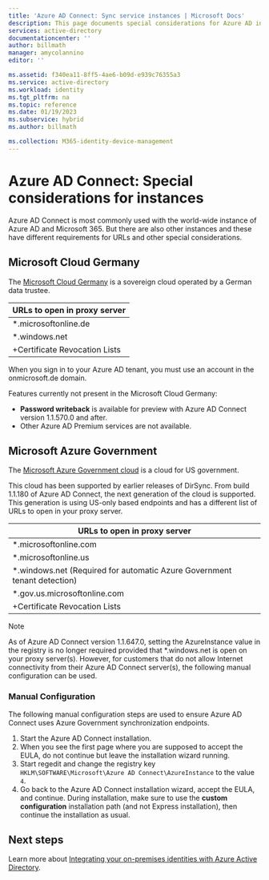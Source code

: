 ```yaml
---
title: 'Azure AD Connect: Sync service instances | Microsoft Docs'
description: This page documents special considerations for Azure AD instances.
services: active-directory
documentationcenter: ''
author: billmath
manager: amycolannino
editor: ''

ms.assetid: f340ea11-8ff5-4ae6-b09d-e939c76355a3
ms.service: active-directory
ms.workload: identity
ms.tgt_pltfrm: na
ms.topic: reference
ms.date: 01/19/2023
ms.subservice: hybrid
ms.author: billmath

ms.collection: M365-identity-device-management
---
```

# Azure AD Connect: Special considerations for instances
Azure AD Connect is most commonly used with the world-wide instance of Azure AD and Microsoft 365. But there are also other instances and these have different requirements for URLs and other special considerations.

## Microsoft Cloud Germany
The [Microsoft Cloud Germany](https://www.microsoft.com/de-de/microsoft-cloud) is a sovereign cloud operated by a German data trustee.

| URLs to open in proxy server |
| --- |
| \*.microsoftonline.de |
| \*.windows.net |
| +Certificate Revocation Lists |

When you sign in to your Azure AD tenant, you must use an account in the onmicrosoft.de domain.

Features currently not present in the Microsoft Cloud Germany:

* **Password writeback** is available for preview with Azure AD Connect version 1.1.570.0 and after.
* Other Azure AD Premium services are not available.

## Microsoft Azure Government
The [Microsoft Azure Government cloud](https://azure.microsoft.com/features/gov/) is a cloud for US government.

This cloud has been supported by earlier releases of DirSync. From build 1.1.180 of Azure AD Connect, the next generation of the cloud is supported. This generation is using US-only based endpoints and has a different list of URLs to open in your proxy server.

| URLs to open in proxy server |
| --- |
| \*.microsoftonline.com |
| \*.microsoftonline.us |
| \*.windows.net (Required for automatic Azure Government tenant detection) |
| \*.gov.us.microsoftonline.com |
| +Certificate Revocation Lists |

> [!NOTE]
> As of Azure AD Connect version 1.1.647.0, setting the AzureInstance value in the registry is no longer required provided that *.windows.net is open on your proxy server(s). However, for customers that do not allow Internet connectivity from their Azure AD Connect server(s), the following manual configuration can be used.

### Manual Configuration

The following manual configuration steps are used to ensure Azure AD Connect uses Azure Government synchronization endpoints.

1. Start the Azure AD Connect installation.
2. When you see the first page where you are supposed to accept the EULA, do not continue but leave the installation wizard running.
3. Start regedit and change the registry key `HKLM\SOFTWARE\Microsoft\Azure AD Connect\AzureInstance` to the value `4`.
4. Go back to the Azure AD Connect installation wizard, accept the EULA, and continue. During installation, make sure to use the **custom configuration** installation path (and not Express installation), then continue the installation as usual.

## Next steps
Learn more about [Integrating your on-premises identities with Azure Active Directory](whatis-hybrid-identity.md).
